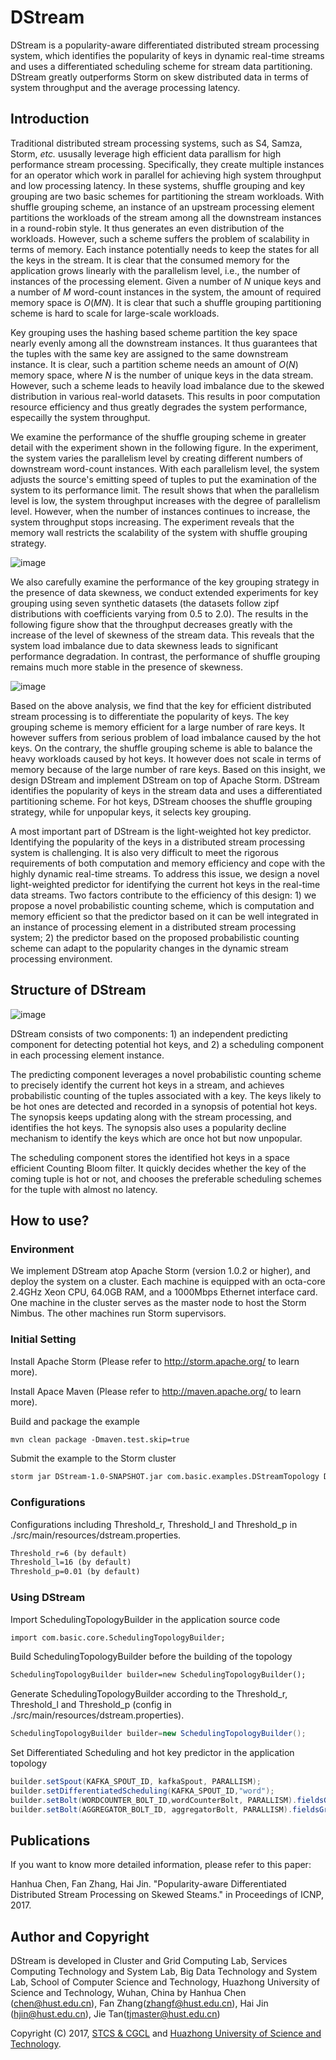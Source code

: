 # DStream

DStream is a popularity-aware differentiated distributed stream processing system, which identifies the popularity of keys in dynamic real-time streams and uses a differentiated scheduling scheme for stream data partitioning. DStream greatly outperforms Storm on skew distributed data in terms of system throughput and the average processing latency.

## Introduction

Traditional distributed stream processing systems, such as S4, Samza, Storm, *etc.* ususally leverage high efficient data parallism for high performance stream processing. Specifically, they create multiple instances for an operator which work in parallel for achieving high system throughput and low processing latency. In these systems, shuffle grouping and key grouping are two basic schemes for partitioning the stream workloads. With shuffle grouping scheme, an instance of an upstream processing element partitions the workloads of the stream among all the downstream instances in a round-robin style. It thus generates an even distribution of the workloads. However, such a scheme suffers the problem of scalability in terms of memory. Each instance potentially needs to keep the states for all the keys in the stream. It is clear that the consumed memory for the application grows linearly with the parallelism level, i.e., the number of instances of the processing element. Given a number of *N* unique keys and a number of *M* word-count instances in the system, the amount of required memory space is *O*(*MN*). It is clear that such a shuffle grouping partitioning scheme is hard to scale for large-scale workloads.

Key grouping uses the hashing based scheme partition the key space nearly evenly among all the downstream instances. It thus guarantees that the tuples with the same key are assigned to the same downstream instance. It is clear, such a partition scheme needs an amount of *O*(*N*) memory space, where *N* is the number of unique keys in the data stream. However, such a scheme leads to heavily load imbalance due to the skewed distribution in various real-world datasets. This results in poor computation resource efficiency and thus greatly degrades the system performance, especailly the system throughput.

We examine the performance of the shuffle grouping scheme in greater detail with the experiment shown in the following figure. In the experiment, the system varies the parallelism level by creating different numbers of downstream word-count instances. With each parallelism level, the system adjusts the source's emitting speed of tuples to put the examination of the system to its performance limit. The result shows that when the parallelism level is low, the system throughput increases with the degree of parallelism level. However, when the number of instances continues to increase, the system throughput stops increasing. The experiment reveals that the memory wall restricts the scalability of the system with shuffle grouping strategy.

![image](image/Shufflegrouping.png)

We also carefully examine the performance of the key grouping strategy in the presence of data skewness, we conduct extended experiments for key grouping using seven synthetic datasets (the datasets follow zipf distributions with coefficients varying from 0.5 to 2.0). The results in the following figure show that the throughput decreases greatly with the increase of the level of skewness of the stream data. This reveals that the system load imbalance due to data skewness leads to significant performance degradation. In contrast, the performance of shuffle grouping remains much more stable in the presence of skewness.

![image](image/Keygrouping.png)

Based on the above analysis, we find that the key for efficient distributed stream processing is to differentiate the popularity of keys. The key grouping scheme is memory efficient for a large number of rare keys. It however suffers from serious problem of load imbalance caused by the hot keys. On the contrary, the shuffle grouping scheme is able to balance the heavy workloads caused by hot keys. It however does not scale in terms of memory because of the large number of rare keys. Based on this insight, we design DStream and implement DStream on top of Apache Storm. DStream identifies the popularity of keys in the stream data and uses a differentiated partitioning scheme. For hot keys, DStream chooses the shuffle grouping strategy, while for unpopular keys, it selects key grouping. 

A most important part of DStream is the light-weighted hot key predictor. Identifying the popularity of the keys in a distributed stream processing system is challenging. It is also very difficult to meet the rigorous requirements of both computation and memory efficiency and cope with the highly dynamic real-time streams. To address this issue, we design a novel light-weighted predictor for identifying the current hot keys in the real-time data streams. Two factors contribute to the efficiency of this design: 1) we propose a novel probabilistic counting scheme, which is computation and memory efficient so that the predictor based on it can be well integrated in an instance of processing element in a distributed stream processing system; 2) the predictor based on the proposed probabilistic counting scheme can adapt to the popularity changes in the dynamic stream processing environment.

## Structure of DStream

![image](image/DStreamStructure.png)

DStream consists of two components: 1) an independent predicting component for detecting potential hot keys, and 2) a scheduling component in each processing element instance. 

The predicting component leverages a novel probabilistic counting scheme to precisely identify the current hot keys in a stream, and achieves probabilistic counting of the tuples associated with a key. The keys likely to be hot ones are detected and recorded in a synopsis of potential hot keys. The synopsis keeps updating along with the stream processing, and identifies the hot keys. The synopsis also uses a popularity decline mechanism to identify the keys which are once hot but now unpopular.

The scheduling component stores the identified hot keys in a space efficient Counting Bloom filter. It quickly decides whether the key of the coming tuple is hot or not, and chooses the preferable scheduling schemes for the tuple with almost no latency.


## How to use?

### Environment

We implement DStream atop Apache Storm (version 1.0.2 or higher), and deploy the system on a cluster. Each machine is equipped with an octa-core 2.4GHz Xeon CPU, 64.0GB RAM, and a 1000Mbps Ethernet interface card. One machine in the cluster serves as the master node to host the Storm Nimbus. The other machines run Storm supervisors.

### Initial Setting

Install Apache Storm (Please refer to http://storm.apache.org/ to learn more).

Install Apace Maven (Please refer to http://maven.apache.org/ to learn more).

Build and package the example

```txt
mvn clean package -Dmaven.test.skip=true
```

Submit the example to the Storm cluster

```txt
storm jar DStream-1.0-SNAPSHOT.jar com.basic.examples.DStreamTopology DStreamTopology *PARALLISM*
```

### Configurations

Configurations including Threshold_r, Threshold_l and Threshold_p in ./src/main/resources/dstream.properties.

```txt
Threshold_r=6 (by default)
Threshold_l=16 (by default)
Threshold_p=0.01 (by default)
```

### Using DStream

Import SchedulingTopologyBuilder in the application source code

```txt
import com.basic.core.SchedulingTopologyBuilder;
```

Build SchedulingTopologyBuilder before the building of the topology

```txt
SchedulingTopologyBuilder builder=new SchedulingTopologyBuilder();
```

Generate SchedulingTopologyBuilder according to the Threshold_r, Threshold_l and Threshold_p (config in ./src/main/resources/dstream.properties).

```java
SchedulingTopologyBuilder builder=new SchedulingTopologyBuilder();
```

Set Differentiated Scheduling and hot key predictor in the application topology

```java
builder.setSpout(KAFKA_SPOUT_ID, kafkaSpout, PARALLISM);
builder.setDifferentiatedScheduling(KAFKA_SPOUT_ID,"word");
builder.setBolt(WORDCOUNTER_BOLT_ID,wordCounterBolt, PARALLISM).fieldsGrouping(Constraints.SCHEDULER_BOLT_ID+builder.getSchedulingNum(), Constraints.nohotFileds, new Fields(Constraints.wordFileds)).shuffleGrouping(Constraints.SCHEDULER_BOLT_ID+builder.getSchedulingNum(), Constraints.hotFileds);
builder.setBolt(AGGREGATOR_BOLT_ID, aggregatorBolt, PARALLISM).fieldsGrouping(WORDCOUNTER_BOLT_ID, new Fields(Constraints.wordFileds));
```

## Publications

If you want to know more detailed information, please refer to this paper:

Hanhua Chen, Fan Zhang, Hai Jin. "Popularity-aware Differentiated Distributed Stream Processing on Skewed Steams." in Proceedings of ICNP, 2017.


## Author and Copyright

DStream is developed in Cluster and Grid Computing Lab, Services Computing Technology and System Lab, Big Data Technology and System Lab, School of Computer Science and Technology, Huazhong University of Science and Technology, Wuhan, China by Hanhua Chen (chen@hust.edu.cn), Fan Zhang(zhangf@hust.edu.cn), Hai Jin (hjin@hust.edu.cn), Jie Tan(tjmaster@hust.edu.cn)

Copyright (C) 2017, [STCS & CGCL](http://grid.hust.edu.cn/) and [Huazhong University of Science and Technology](http://www.hust.edu.cn).


